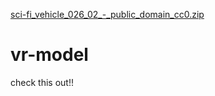 [sci-fi_vehicle_026_02_-_public_domain_cc0.zip](https://github.com/JacksonUptain/vr-model/files/10495391/sci-fi_vehicle_026_02_-_public_domain_cc0.zip)
# vr-model
check this out!!
